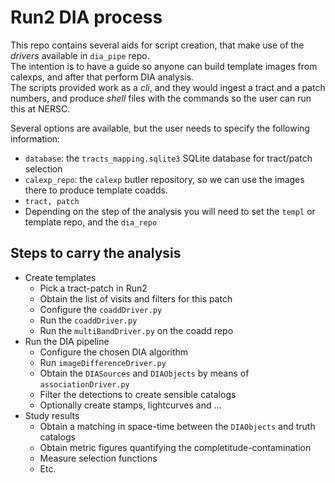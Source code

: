 # Run2 DIA process 
This repo contains several aids for script creation, that make use of the _drivers_ available in `dia_pipe` repo.  
The intention is to have a guide so anyone can build template images from calexps, and after that perform DIA analysis.  
The scripts provided work as a _cli_, and they would ingest a tract and a patch numbers, and produce _shell_ files with the commands so the user can run this at NERSC.

Several options are available, but the user needs to specify the following information:
* `database`: the `tracts_mapping.sqlite3` SQLite database for tract/patch selection
* `calexp_repo`: the `calexp` butler repository, so we can use the images there to produce template coadds.
* `tract, patch`
* Depending on the step of the analysis you will need to set the `templ` or template repo, and the `dia_repo`


## Steps to carry the analysis

* Create templates
    - Pick a tract-patch in Run2
    - Obtain the list of visits and filters for this patch
    - Configure the `coaddDriver.py`
    - Run the `coaddDriver.py`
    - Run the `multiBandDriver.py` on the coadd repo
* Run the DIA pipeline
    - Configure the chosen DIA algorithm 
    - Run `imageDifferenceDriver.py`
    - Obtain the `DIASources` and `DIAObjects` by means of `associationDriver.py`
    - Filter the detections to create sensible catalogs 
    - Optionally create stamps, lightcurves and ...
* Study results
    - Obtain a matching in space-time between the `DIAObjects` and truth catalogs
    - Obtain metric figures quantifying the completitude-contamination 
    - Measure selection functions
    - Etc.
